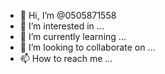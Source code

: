 - 👋 Hi, I’m @0505871558
- 👀 I’m interested in ...
- 🌱 I’m currently learning ...
- 💞️ I’m looking to collaborate on ...
- 📫 How to reach me ...

<!---
0505871558/0505871558 is a ✨ special ✨ repository because its `README.md` (this file) appears on your GitHub profile.
You can click the Preview link to take a look at your changes.
--->

